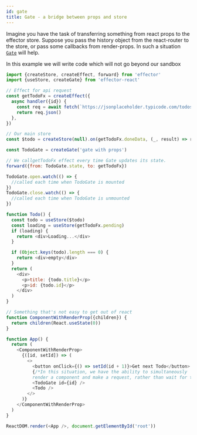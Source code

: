 ```yaml
---
id: gate
title: Gate - a bridge between props and store
---
```


Imagine you have the task of transferring something from react props to the effector store.
Suppose you pass the history object from the react-router to the store, or pass some callbacks from render-props.
In such a situation [`Gate`](https://effector.now.sh/en/api/effector-react/gate) will help.

In this example we will write code which will not go beyond our sandbox

```js try
import {createStore, createEffect, forward} from 'effector'
import {useStore, createGate} from 'effector-react'

// Effect for api request
const getTodoFx = createEffect({
  async handler({id}) {
    const req = await fetch(`https://jsonplaceholder.typicode.com/todos/${id}`)
    return req.json()
  },
})

// Our main store
const $todo = createStore(null).on(getTodoFx.doneData, (_, result) => result)

const TodoGate = createGate('gate with props')

// We callgetTodoFx effect every time Gate updates its state.
forward({from: TodoGate.state, to: getTodoFx})

TodoGate.open.watch(() => {
  //called each time when TodoGate is mounted
})
TodoGate.close.watch(() => {
  //called each time when TodoGate is unmounted
})

function Todo() {
  const todo = useStore($todo)
  const loading = useStore(getTodoFx.pending)
  if (loading) {
    return <div>Loading...</div>
  }

  if (Object.keys(todo).length === 0) {
    return <div>empty</div>
  }
  return (
    <div>
      <p>title: {todo.title}</p>
      <p>id: {todo.id}</p>
    </div>
  )
}

// Something that's not easy to get out of react
function ComponentWithRenderProp({children}) {
  return children(React.useState(0))
}

function App() {
  return (
    <ComponentWithRenderProp>
      {([id, setId]) => (
        <>
          <button onClick={() => setId(id + 1)}>Get next Todo</button>
          {/*In this situation, we have the ability to simultaneously
          render a component and make a request, rather than wait for the component*/}
          <TodoGate id={id} />
          <Todo />
        </>
      )}
    </ComponentWithRenderProp>
  )
}

ReactDOM.render(<App />, document.getElementById('root'))
```
